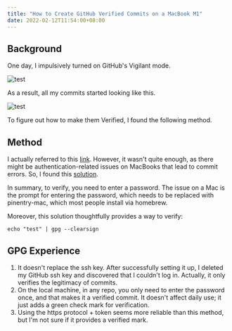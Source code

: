 ```yaml
---
title: "How to Create GitHub Verified Commits on a MacBook M1"
date: 2022-02-12T11:54:00+08:00
---
```


## Background

One day, I impulsively turned on GitHub's Vigilant mode.

![test](/posts/images/2022-02-12-12.02.07.png)

As a result, all my commits started looking like this.

![test](/posts/images/2022-02-12-12.11.01.png)

To figure out how to make them Verified, I found the following method.

## Method

I actually referred to this [link](https://zhuanlan.zhihu.com/p/76861431). However, it wasn't quite enough, as there might be authentication-related issues on MacBooks that lead to commit errors. So, I found this [solution](https://stackoverflow.com/a/40066889).

In summary, to verify, you need to enter a password. The issue on a Mac is the prompt for entering the password, which needs to be replaced with pinentry-mac, which most people install via homebrew.

Moreover, this solution thoughtfully provides a way to verify:

```shell
echo "test" | gpg --clearsign
```

## GPG Experience

1. It doesn't replace the ssh key. After successfully setting it up, I deleted my GitHub ssh key and discovered that I couldn't log in. Actually, it only verifies the legitimacy of commits.
1. On the local machine, in any repo, you only need to enter the password once, and that makes it a verified commit. It doesn't affect daily use; it just adds a green check mark for verification.
1. Using the https protocol + token seems more reliable than this method, but I'm not sure if it provides a verified mark.
